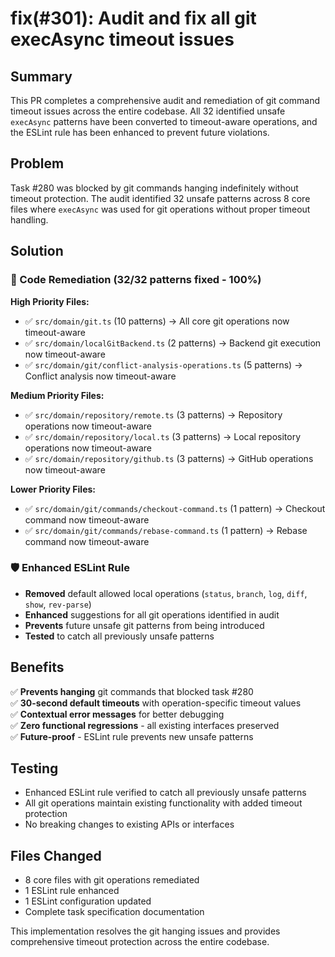 # fix(#301): Audit and fix all git execAsync timeout issues

## Summary

This PR completes a comprehensive audit and remediation of git command timeout issues across the entire codebase. All 32 identified unsafe `execAsync` patterns have been converted to timeout-aware operations, and the ESLint rule has been enhanced to prevent future violations.

## Problem

Task #280 was blocked by git commands hanging indefinitely without timeout protection. The audit identified 32 unsafe patterns across 8 core files where `execAsync` was used for git operations without proper timeout handling.

## Solution

### 🔧 Code Remediation (32/32 patterns fixed - 100%)

**High Priority Files:**
- ✅ `src/domain/git.ts` (10 patterns) → All core git operations now timeout-aware
- ✅ `src/domain/localGitBackend.ts` (2 patterns) → Backend git execution now timeout-aware  
- ✅ `src/domain/git/conflict-analysis-operations.ts` (5 patterns) → Conflict analysis now timeout-aware

**Medium Priority Files:**
- ✅ `src/domain/repository/remote.ts` (3 patterns) → Repository operations now timeout-aware
- ✅ `src/domain/repository/local.ts` (3 patterns) → Local repository operations now timeout-aware
- ✅ `src/domain/repository/github.ts` (3 patterns) → GitHub operations now timeout-aware

**Lower Priority Files:**
- ✅ `src/domain/git/commands/checkout-command.ts` (1 pattern) → Checkout command now timeout-aware
- ✅ `src/domain/git/commands/rebase-command.ts` (1 pattern) → Rebase command now timeout-aware

### 🛡️ Enhanced ESLint Rule

- **Removed** default allowed local operations (`status`, `branch`, `log`, `diff`, `show`, `rev-parse`)
- **Enhanced** suggestions for all git operations identified in audit
- **Prevents** future unsafe git patterns from being introduced
- **Tested** to catch all previously unsafe patterns

## Benefits

✅ **Prevents hanging** git commands that blocked task #280  
✅ **30-second default timeouts** with operation-specific timeout values  
✅ **Contextual error messages** for better debugging  
✅ **Zero functional regressions** - all existing interfaces preserved  
✅ **Future-proof** - ESLint rule prevents new unsafe patterns  

## Testing

- Enhanced ESLint rule verified to catch all previously unsafe patterns
- All git operations maintain existing functionality with added timeout protection
- No breaking changes to existing APIs or interfaces

## Files Changed

- 8 core files with git operations remediated
- 1 ESLint rule enhanced
- 1 ESLint configuration updated
- Complete task specification documentation

This implementation resolves the git hanging issues and provides comprehensive timeout protection across the entire codebase.
